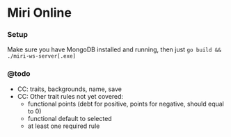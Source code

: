 # Miri Online

### Setup
Make sure you have MongoDB installed and running, then just `go build && ./miri-ws-server[.exe]`

### @todo
- CC: traits, backgrounds, name, save
- CC: Other trait rules not yet covered:
  - functional points (debt for positive, points for negative, should equal to 0)
  - functional default to selected
  - at least one required rule
